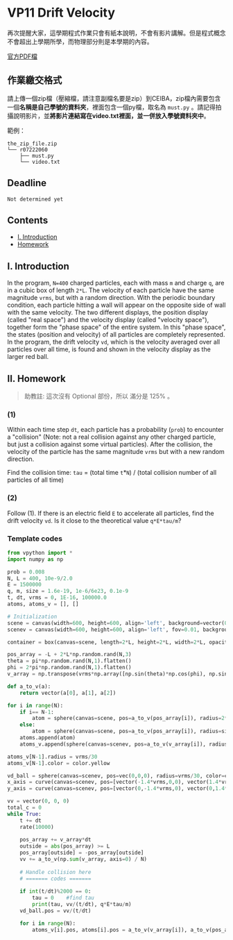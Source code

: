 # VP11 Drift Velocity

再次提醒大家，這學期程式作業只會有紙本說明，不會有影片講解。但是程式概念不會超出上學期所學，而物理部分則是本學期的內容。

[官方PDF檔](VP11.pdf)  

## 作業繳交格式

請上傳一個zip檔（壓縮檔，請注意副檔名要是zip）到CEIBA，zip檔內需要包含一個**名稱是自己學號的資料夾**，裡面包含一個py檔，取名為 `must.py` 。請記得拍攝說明影片，並**將影片連結寫在video.txt裡面，並一併放入學號資料夾中**。

範例：
```
the_zip_file.zip
└── r07222060
    ├── must.py
    └── video.txt
```

## Deadline

`Not determined yet`

## Contents  

+ [I. Introduction](#i-introduction)  
+ [Homework](#ii-homework)  

## I. Introduction

In the program, `N=400` charged particles, each with mass `m` and charge `q`, are in a cubic box of length `2*L`. The velocity of each particle have the same magnitude `vrms`, but with a random direction. With the periodic boundary condition, each particle hitting a wall will appear on the opposite side of wall with the same velocity. The two different displays, the position display (called "real space") and the velocity display (called "velocity space"), together form the "phase space" of the entire system. In this "phase space", the states (position and velocity) of all particles are completely represented. In the program, the drift velocity `vd`, which is the velocity averaged over all particles over all time, is found and shown in the velocity display as the larger red ball.

## II. Homework

> 助教註: 這次沒有 Optional 部份，所以 滿分是 125% 。

### (1)

Within each time step `dt`, each particle has a probability (`prob`) to encounter a "collision" (Note: not a real collision against any other charged particle, but just a collision against some virtual particles). After the collision, the velocity of the particle has the same magnitude `vrms` but with a new random direction.

Find the collision time: `tau` = (total time `t`*`N`) / (total collision number of all particles of all time)

### (2)

Follow (1). If there is an electric field `E` to accelerate all particles, find the drift velocity `vd`. Is it close to the theoretical value `q*E*tau/m`?

### Template codes

```python
from vpython import *
import numpy as np

prob = 0.008
N, L = 400, 10e-9/2.0
E = 1500000
q, m, size = 1.6e-19, 1e-6/6e23, 0.1e-9
t, dt, vrms = 0, 1E-16, 100000.0
atoms, atoms_v = [], []

# Initialization
scene = canvas(width=600, height=600, align='left', background=vector(0.2,0.2,0))
scenev = canvas(width=600, height=600, align='left', fov=0.01, background=vector(0.2,0.2,0))

container = box(canvas=scene, length=2*L, height=2*L, width=2*L, opacity=0.2, color=color.yellow )

pos_array = -L + 2*L*np.random.rand(N,3)
theta = pi*np.random.rand(N,1).flatten()
phi = 2*pi*np.random.rand(N,1).flatten()
v_array = np.transpose(vrms*np.array([np.sin(theta)*np.cos(phi), np.sin(theta)*np.sin(phi), np.cos(theta)]))

def a_to_v(a):
    return vector(a[0], a[1], a[2])

for i in range(N):
    if i== N-1:
        atom = sphere(canvas=scene, pos=a_to_v(pos_array[i]), radius=2*size, color=color.yellow)
    else:
        atom = sphere(canvas=scene, pos=a_to_v(pos_array[i]), radius=size, color=a_to_v(np.random.rand(3,1)))
    atoms.append(atom)
    atoms_v.append(sphere(canvas=scenev, pos=a_to_v(v_array[i]), radius=vrms/70, color=a_to_v(np.random.rand(3,1))))

atoms_v[N-1].radius = vrms/30
atoms_v[N-1].color = color.yellow

vd_ball = sphere(canvas=scenev, pos=vec(0,0,0), radius=vrms/30, color=color.red)
x_axis = curve(canvas=scenev, pos=[vector(-1.4*vrms,0,0), vector(1.4*vrms,0,0)], radius=vrms/200)
y_axis = curve(canvas=scenev, pos=[vector(0,-1.4*vrms,0), vector(0,1.4*vrms,0)], radius=vrms/200)

vv = vector(0, 0, 0)
total_c = 0
while True:
    t += dt
    rate(10000)
    
    pos_array += v_array*dt
    outside = abs(pos_array) >= L
    pos_array[outside] = -pos_array[outside]
    vv += a_to_v(np.sum(v_array, axis=0) / N)
    
    # Handle collision here
    # ======= codes =======
    
    if int(t/dt)%2000 == 0:
        tau = 0    #find tau
        print(tau, vv/(t/dt), q*E*tau/m)
    vd_ball.pos = vv/(t/dt)

    for i in range(N):
        atoms_v[i].pos, atoms[i].pos = a_to_v(v_array[i]), a_to_v(pos_array[i])

``` 

